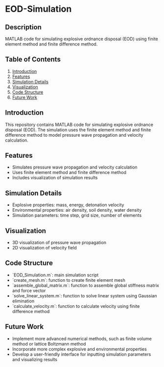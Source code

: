 <h1>EOD-Simulation</h1>

<h2>Description</h2>
<p>MATLAB code for simulating explosive ordnance disposal (EOD) using finite element method and finite difference method.</p>

<h2>Table of Contents</h2>
<ol>
<li><a href="#introduction">Introduction</a></li>
<li><a href="#features">Features</a></li>
<li><a href="#simulation-details">Simulation Details</a></li>
<li><a href="#visualization">Visualization</a></li>
<li><a href="#code-structure">Code Structure</a></li>
<li><a href="#future-work">Future Work</a></li>
</ol>

<h2 id="introduction">Introduction</h2>
<p>This repository contains MATLAB code for simulating explosive ordnance disposal (EOD). The simulation uses the finite element method and finite difference method to model pressure wave propagation and velocity calculation.</p>

<h2 id="features">Features</h2>
<ul>
<li>Simulates pressure wave propagation and velocity calculation</li>
<li>Uses finite element method and finite difference method</li>
<li>Includes visualization of simulation results</li>
</ul>

<h2 id="simulation-details">Simulation Details</h2>
<ul>
<li>Explosive properties: mass, energy, detonation velocity</li>
<li>Environmental properties: air density, soil density, water density</li>
<li>Simulation parameters: time step, grid size, number of elements</li>
</ul>

<h2 id="visualization">Visualization</h2>
<ul>
<li>3D visualization of pressure wave propagation</li>
<li>2D visualization of velocity field</li>
</ul>

<h2 id="code-structure">Code Structure</h2>
<ul>
<li>`EOD_Simulation.m`: main simulation script</li>
<li>`create_mesh.m`: function to create finite element mesh</li>
<li>`assemble_global_matrix.m`: function to assemble global stiffness matrix and force vector</li>
<li>`solve_linear_system.m`: function to solve linear system using Gaussian elimination</li>
<li>`calculate_velocity.m`: function to calculate velocity using finite difference method</li>
</ul>

<h2 id="future-work">Future Work</h2>
<ul>
<li>Implement more advanced numerical methods, such as finite volume method or lattice Boltzmann method</li>
<li>Incorporate more complex explosive and environmental properties</li>
<li>Develop a user-friendly interface for inputting simulation parameters and visualizing results</li>
</ul>
